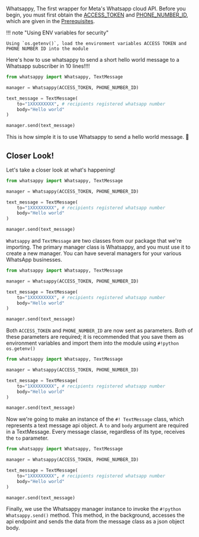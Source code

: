 Whatsappy, The first wrapper for Meta's Whatsapp cloud API. Before you begin, you must first obtain the [ACCESS_TOKEN](#) and [PHONE_NUMBER_ID](#), which are given in the [Prerequisites](/whatsappy/#prerequisites).

!!! note "Using ENV variables for security"

    Using `os.getenv()`, load the environment variables ACCESS TOKEN and PHONE NUMBER ID into the module

Here's how to use whatsappy to send a short hello world message to a Whatsapp subscriber in 10 lines!!!!

```py title="hello_world.py" linenums="1"
from whatsappy import Whatsappy, TextMessage

manager = Whatsappy(ACCESS_TOKEN, PHONE_NUMBER_ID)

text_message = TextMessage(
    to="1XXXXXXXXX", # recipients registered whatsapp number
    body="Hello world"
)

manager.send(text_message)

```

This is how simple it is to use Whatsappy to send a hello world message. 🥳

## Closer Look!

Let's take a closer look at what's happening!

```py title="hello_world.py" linenums="1" hl_lines="1"
from whatsappy import Whatsappy, TextMessage

manager = Whatsappy(ACCESS_TOKEN, PHONE_NUMBER_ID)

text_message = TextMessage(
    to="1XXXXXXXXX", # recipients registered whatsapp number
    body="Hello world"
)

manager.send(text_message)

```

`Whatsappy` and `TextMessage` are two classes from our package that we're importing. The primary manager class is Whatsappy, and you must use it to create a new manager. You can have several managers for your various WhatsApp businesses.

```py title="hello_world.py" linenums="1" hl_lines="3"
from whatsappy import Whatsappy, TextMessage

manager = Whatsappy(ACCESS_TOKEN, PHONE_NUMBER_ID)

text_message = TextMessage(
    to="1XXXXXXXXX", # recipients registered whatsapp number
    body="Hello world"
)

manager.send(text_message)

```

Both `ACCESS_TOKEN` and `PHONE_NUMBER_ID` are now sent as parameters. Both of these parameters are required; it is recommended that you save them as environment variables and import them into the module using `#!python os.getenv()`

```py title="hello_world.py" linenums="1" hl_lines="5 6 7 8"
from whatsappy import Whatsappy, TextMessage

manager = Whatsappy(ACCESS_TOKEN, PHONE_NUMBER_ID)

text_message = TextMessage(
    to="1XXXXXXXXX", # recipients registered whatsapp number
    body="Hello world"
)

manager.send(text_message)

```

Now we're going to make an instance of the `#! TextMessage` class, which represents a text message api object. A `to` and `body` argument are required in a TextMessage. Every message classe, regardless of its type, receives the `to` parameter.

```py title="hello_world.py" linenums="1" hl_lines="10"
from whatsappy import Whatsappy, TextMessage

manager = Whatsappy(ACCESS_TOKEN, PHONE_NUMBER_ID)

text_message = TextMessage(
    to="1XXXXXXXXX", # recipients registered whatsapp number
    body="Hello world"
)

manager.send(text_message)

```

Finally, we use the Whatsappy manager instance to invoke the `#!python Whatsappy.send()` method. This method, in the background, accesses the api endpoint and sends the data from the message class as a json object body.
